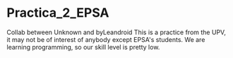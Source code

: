 # Practica_2_EPSA
Collab between Unknown and byLeandroid
This is a practice from the UPV, it may not be of interest of anybody except EPSA's students.
We are learning programming, so our skill level is pretty low.
